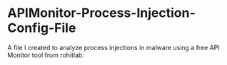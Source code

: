 # APIMonitor-Process-Injection-Config-File
A file I created to analyze process injections in malware using a free API Monitor tool from rohitlab: 
